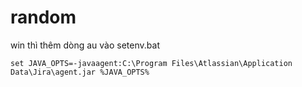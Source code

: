 # random
win thì thêm dòng au vào setenv.bat

``` set JAVA_OPTS=-javaagent:C:\Program Files\Atlassian\Application Data\Jira\agent.jar %JAVA_OPTS% ```